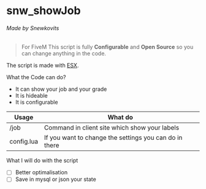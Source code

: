 # snw_showJob
###### Made by Snewkovits


>For FiveM
>This script is fully **Configurable** and **Open Source** so you can change anything in the code.

The script is made with [ESX](https://esx-framework.github.io/).

What the Code can do?
- It can show your job and your grade
- It is hideable
- It is configurable

| Usage | What do |
| --- | --- |
| /job | Command in client site which show your labels |
| config.lua | If you want to change the settings you can do in there |

What I will do with the script
- [ ] Better optimalisation
- [ ] Save in mysql or json your state
